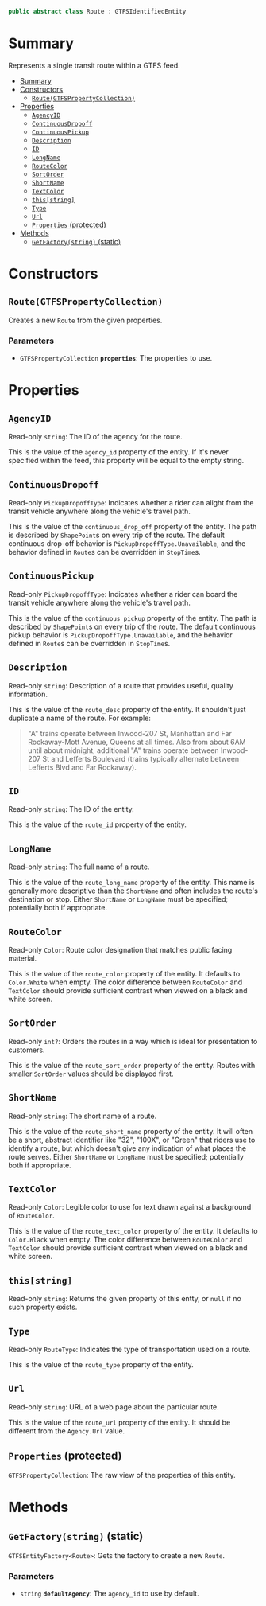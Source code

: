 ```csharp
public abstract class Route : GTFSIdentifiedEntity
```

# Summary
Represents a single transit route within a GTFS feed.

- [Summary](#summary)
- [Constructors](#constructors)
  - [`Route(GTFSPropertyCollection)`](#routegtfspropertycollection)
- [Properties](#properties)
  - [`AgencyID`](#agencyid)
  - [`ContinuousDropoff`](#continuousdropoff)
  - [`ContinuousPickup`](#continuouspickup)
  - [`Description`](#description)
  - [`ID`](#id)
  - [`LongName`](#longname)
  - [`RouteColor`](#routecolor)
  - [`SortOrder`](#sortorder)
  - [`ShortName`](#shortname)
  - [`TextColor`](#textcolor)
  - [`this[string]`](#thisstring)
  - [`Type`](#type)
  - [`Url`](#url)
  - [`Properties` (protected)](#properties-protected)
- [Methods](#methods)
  - [`GetFactory(string)` (static)](#getfactorystring-static)



# Constructors


## `Route(GTFSPropertyCollection)`
Creates a new `Route` from the given properties.

### Parameters
* `GTFSPropertyCollection` **`properties`**: The properties to use.



# Properties


## `AgencyID`
Read-only `string`: The ID of the agency for the route.

This is the value of the `agency_id` property of the entity. If it's never specified within the feed, this property will be equal to the empty string.


## `ContinuousDropoff`
Read-only `PickupDropoffType`: Indicates whether a rider can alight from the transit vehicle anywhere along the vehicle's travel path.

This is the value of the `continuous_drop_off` property of the entity. The path is described by `ShapePoint`s on every trip of the route. The default continuous drop-off behavior is `PickupDropoffType.Unavailable`, and the behavior defined in `Route`s can be overridden in `StopTime`s.


## `ContinuousPickup`
Read-only `PickupDropoffType`: Indicates whether a rider can board the transit vehicle anywhere along the vehicle's travel path.

This is the value of the `continuous_pickup` property of the entity. The path is described by `ShapePoint`s on every trip of the route. The default continuous pickup behavior is `PickupDropoffType.Unavailable`, and the behavior defined in `Route`s can be overridden in `StopTime`s.


## `Description`
Read-only `string`: Description of a route that provides useful, quality information.

This is the value of the `route_desc` property of the entity. It shouldn't just duplicate a name of the route. For example:

> "A" trains operate between Inwood-207 St, Manhattan and Far Rockaway-Mott Avenue, Queens at all times. Also from about 6AM until about midnight, additional "A" trains operate between Inwood-207 St and Lefferts Boulevard (trains typically alternate between Lefferts Blvd and Far Rockaway).


## `ID`
Read-only `string`: The ID of the entity.

This is the value of the `route_id` property of the entity.


## `LongName`
Read-only `string`: The full name of a route.

This is the value of the `route_long_name` property of the entity. This name is generally more descriptive than the `ShortName` and often includes the route's destination or stop. Either `ShortName` or `LongName` must be specified; potentially both if appropriate.


## `RouteColor`
Read-only `Color`: Route color designation that matches public facing material.

This is the value of the `route_color` property of the entity. It defaults to `Color.White` when empty. The color difference between `RouteColor` and `TextColor` should provide sufficient contrast when viewed on a black and white screen.


## `SortOrder`
Read-only `int?`: Orders the routes in a way which is ideal for presentation to customers.

This is the value of the `route_sort_order` property of the entity. Routes with smaller `SortOrder` values should be displayed first.


## `ShortName`
Read-only `string`: The short name of a route.

This is the value of the `route_short_name` property of the entity. It will often be a short, abstract identifier like "32", "100X", or "Green" that riders use to identify a route, but which doesn't give any indication of what places the route serves. Either `ShortName` or `LongName` must be specified; potentially both if appropriate.


## `TextColor`
Read-only `Color`: Legible color to use for text drawn against a background of `RouteColor`.

This is the value of the `route_text_color` property of the entity. It defaults to `Color.Black` when empty. The color difference between `RouteColor` and `TextColor` should provide sufficient contrast when viewed on a black and white screen.


## `this[string]`
Read-only `string`: Returns the given property of this entty, or `null` if no such property exists.


## `Type`
Read-only `RouteType`: Indicates the type of transportation used on a route.

This is the value of the `route_type` property of the entity.


## `Url`
Read-only `string`: URL of a web page about the particular route.

This is the value of the `route_url` property of the entity. It should be different from the `Agency.Url` value.


## `Properties` (protected)
`GTFSPropertyCollection`: The raw view of the properties of this entity.



# Methods


## `GetFactory(string)` (static)
`GTFSEntityFactory<Route>`: Gets the factory to create a new `Route`.

### Parameters
* `string` **`defaultAgency`**: The `agency_id` to use by default.